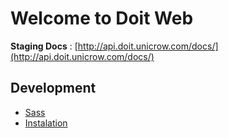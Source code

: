 # Welcome to Doit Web


**Staging Docs** : [http://api.doit.unicrow.com/docs/](http://api.doit.unicrow.com/docs/)


## Development

* [Sass](development/sass.md)
* [Instalation](development/instalation.md)
